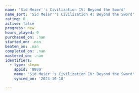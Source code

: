 ```yaml
---
name: 'Sid Meier''s Civilization IV: Beyond the Sword'
name_sort: 'Sid Meier''s Civilization 4: Beyond the Sword'
rating: 0
active: false
progress: new
hours_played: 0
purchased_on: .nan
started_on: .nan
beaten_on: .nan
completed_on: .nan
mastered_on: .nan
identifiers:
  - type: steam
    appid: '8800'
    name: 'Sid Meier''s Civilization IV: Beyond the Sword'
    synced_on: '2024-10-10'

---
```

